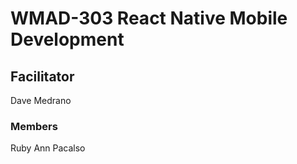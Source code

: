 # WMAD-303 React Native Mobile Development

## Facilitator
Dave Medrano

### Members
Ruby Ann Pacalso